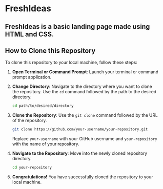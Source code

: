 # FreshIdeas

## FreshIdeas is a basic landing page made using HTML and CSS.

## How to Clone this Repository

To clone this repository to your local machine, follow these steps:

1. **Open Terminal or Command Prompt**: Launch your terminal or command prompt application.

2. **Change Directory**: Navigate to the directory where you want to clone the repository. Use the `cd` command followed by the path to the desired directory.

    ```bash
    cd path/to/desired/directory
    ```

3. **Clone the Repository**: Use the `git clone` command followed by the URL of the repository.

    ```bash
    git clone https://github.com/your-username/your-repository.git
    ```

    Replace `your-username` with your GitHub username and `your-repository` with the name of your repository.

4. **Navigate to the Repository**: Move into the newly cloned repository directory.

    ```bash
    cd your-repository
    ```

5. **Congratulations!** You have successfully cloned the repository to your local machine.

